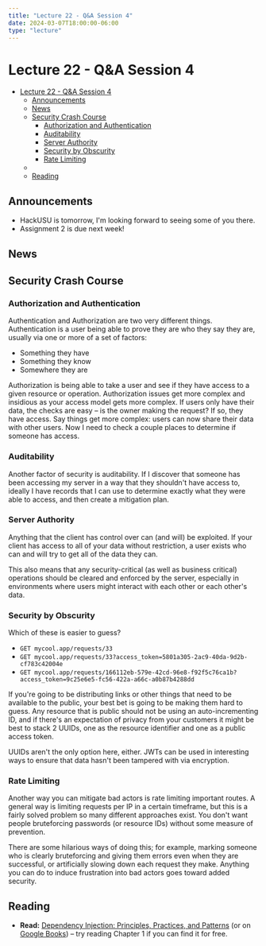```yaml
---
title: "Lecture 22 - Q&A Session 4"
date: 2024-03-07T18:00:00-06:00
type: "lecture"
---
```


# Lecture 22 - Q&A Session 4

<!-- START doctoc generated TOC please keep comment here to allow auto update -->
<!-- DON'T EDIT THIS SECTION, INSTEAD RE-RUN doctoc TO UPDATE -->

- [Lecture 22 - Q\&A Session 4](#lecture-22---qa-session-4)
  - [Announcements](#announcements)
  - [News](#news)
  - [Security Crash Course](#security-crash-course)
    - [Authorization and Authentication](#authorization-and-authentication)
    - [Auditability](#auditability)
    - [Server Authority](#server-authority)
    - [Security by Obscurity](#security-by-obscurity)
    - [Rate Limiting](#rate-limiting)
  - [](#)
  - [Reading](#reading)

<!-- END doctoc generated TOC please keep comment here to allow auto update -->

## Announcements

- HackUSU is tomorrow, I'm looking forward to seeing some of you there.
- Assignment 2 is due next week!

## News

## Security Crash Course

### Authorization and Authentication

Authentication and Authorization are two very different things. Authentication
is a user being able to prove they are who they say they are, usually via one or
more of a set of factors:

- Something they have
- Something they know
- Somewhere they are

Authorization is being able to take a user and see if they have access to a
given resource or operation. Authorization issues get more complex and insidious
as your access model gets more complex. If users only have their data, the
checks are easy – is the owner making the request? If so, they have access. Say
things get more complex: users can now share their data with other users. Now I
need to check a couple places to determine if someone has access.

### Auditability

Another factor of security is auditability. If I discover that someone has been
accessing my server in a way that they shouldn't have access to, ideally I have
records that I can use to determine exactly what they were able to access, and
then create a mitigation plan.

### Server Authority

Anything that the client has control over can (and will) be exploited. If your
client has access to all of your data without restriction, a user exists who can
and will try to get all of the data they can.

This also means that any security-critical (as well as business critical)
operations should be cleared and enforced by the server, especially in
environments where users might interact with each other or each other's data.

### Security by Obscurity

Which of these is easier to guess?

- `GET mycool.app/requests/33`
- `GET mycool.app/requests/33?access_token=5801a305-2ac9-40da-9d2b-cf783c42004e`
- `GET mycool.app/requests/166112eb-579e-42cd-96e8-f92f5c76ca1b?access_token=9c25e6e5-fc56-422a-a66c-a0b87b4288dd`

If you're going to be distributing links or other things that need to be
available to the public, your best bet is going to be making them hard to guess.
Any resource that is public should not be using an auto-incrementing ID, and if
there's an expectation of privacy from your customers it might be best to stack
2 UUIDs, one as the resource identifier and one as a public access token.

UUIDs aren't the only option here, either. JWTs can be used in interesting ways
to ensure that data hasn't been tampered with via encryption.

### Rate Limiting

Another way you can mitigate bad actors is rate limiting important routes. A
general way is limiting requests per IP in a certain timeframe, but this is a
fairly solved problem so many different approaches exist. You don't want people
bruteforcing passwords (or resource IDs) without some measure of prevention.

There are some hilarious ways of doing this; for example, marking someone who is
clearly bruteforcing and giving them errors even when they are successful, or
artificially slowing down each request they make. Anything you can do to induce
frustration into bad actors goes toward added security.

##

## Reading

- **Read:**
  [Dependency Injection: Principles, Practices, and Patterns](https://livebook.manning.com/book/dependency-injection-principles-practices-patterns/chapter-1)
  (or on
  [Google Books](https://www.google.com/books/edition/_/zzczEAAAQBAJ?hl=en&gbpv=1))
  – try reading Chapter 1 if you can find it for free.
